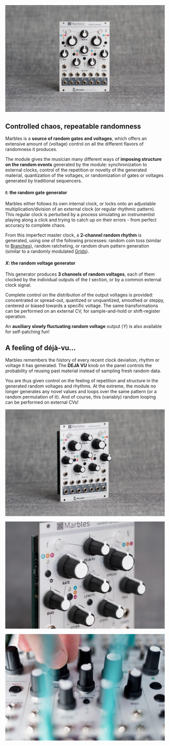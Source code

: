![](images/gallery/marbles1.jpg)

## Controlled chaos, repeatable randomness

Marbles is a **source of random gates and voltages**, which offers an extensive amount of (voltage) control on all the different flavors of randomness it produces.

The module gives the musician many different ways of **imposing structure on the random events** generated by the module: synchronization to external clocks, control of the repetition or novelty of the generated material, quantization of the voltages, or randomization of gates or voltages generated by traditional sequencers.

#### *t*: the random gate generator

Marbles either follows its own internal clock, or locks onto an adjustable multiplication/division of an external clock (or regular rhythmic pattern). This regular clock is perturbed by a process simulating an instrumentist playing along a click and trying to catch up on their errors - from perfect accuracy to complete chaos.

From this imperfect master clock, a **2-channel random rhythm** is generated, using one of the following processes: random coin toss (similar to [Branches](../branches)), random ratcheting, or random drum pattern generation (similar to a randomly modulated [Grids](../grids)).

#### *X*: the random voltage generator

This generator produces **3 channels of random voltages**, each of them clocked by the individual outputs of the *t* section, or by a common external clock signal.

Complete control on the distribution of the output voltages is provided: concentrated or spread-out, quantized or unquantized, smoothed or steppy, centered or biased towards a specific voltage. The same transformations can be performed on an external CV, for sample-and-hold or shift-register operation.

An **auxiliary slowly fluctuating random voltage** output (*Y*) is also available for self-patching fun!

## A feeling of déjà-vu...

Marbles remembers the history of every recent clock deviation, rhythm or voltage it has generated. The **DEJA VU** knob on the panel controls the probability of reusing past material instead of sampling fresh random data.

You are thus given control on the feeling of repetition and structure in the generated random voltages and rhythms. At the extreme, the module no longer generates any novel values and loops over the same pattern (or a random permutation of it). And of course, this (variably) random looping can be performed on external CVs!

![](images/gallery/marbles2.jpg)

![](images/gallery/marbles3.jpg)

![](images/gallery/marbles4.jpg)

